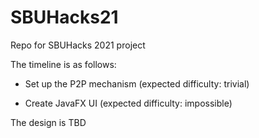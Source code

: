 # SBUHacks21
Repo for SBUHacks 2021 project

The timeline is as follows:

- Set up the P2P mechanism (expected difficulty: trivial)

- Create JavaFX UI (expected difficulty: impossible)


The design is TBD